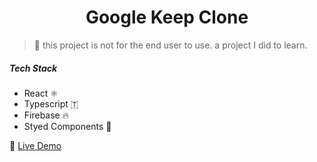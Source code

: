 <h1 align="center">
  Google Keep Clone
</h1>

> 🚨 this project is not for the end user to use. a project I did to learn.

##### Tech Stack

- React ⚛️
- Typescript 🇹
- Firebase 🔥
- Styed Components 💅

🚀 [Live Demo](https://alicanerdurmaz.github.io/react-firenote-demo/)

